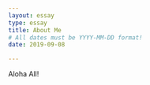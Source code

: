 ```yaml
---
layout: essay
type: essay
title: About Me
# All dates must be YYYY-MM-DD format!
date: 2019-09-08

---
```

Aloha All!
